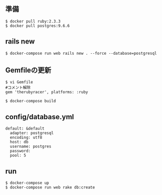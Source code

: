 ## 準備

    $ docker pull ruby:2.3.3
    $ docker pull postgres:9.6.6

## rails new
    $ docker-compose run web rails new . --force --database=postgresql

## Gemfileの更新
    $ vi Gemfile
    #コメント解除
    gem 'therubyracer', platforms: :ruby

    $ docker-compose build

## config/database.yml
    default: &default
      adapter: postgresql
      encoding: utf8
      host: db
      username: postgres
      password:
      pool: 5

## run
    $ docker-compose up
    $ docker-compose run web rake db:create

